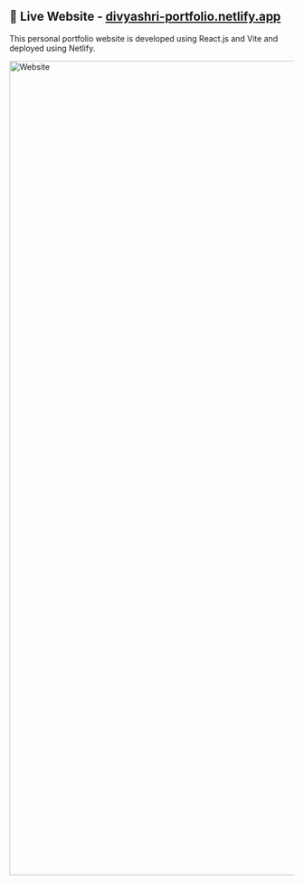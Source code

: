  ## :rocket: Live Website - [divyashri-portfolio.netlify.app](https://divyashri-portfolio.netlify.app/)

This personal portfolio website is developed using React.js and Vite and deployed using Netlify.

<img width="1440" alt="Website" src="https://github.com/user-attachments/assets/f371178e-28d4-407b-a7d9-c071070fcf38">
